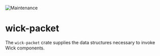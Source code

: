 ![Maintenance](https://img.shields.io/badge/maintenance-activly--developed-brightgreen.svg)

# wick-packet

The `wick-packet` crate supplies the data structures necessary to invoke Wick components.
